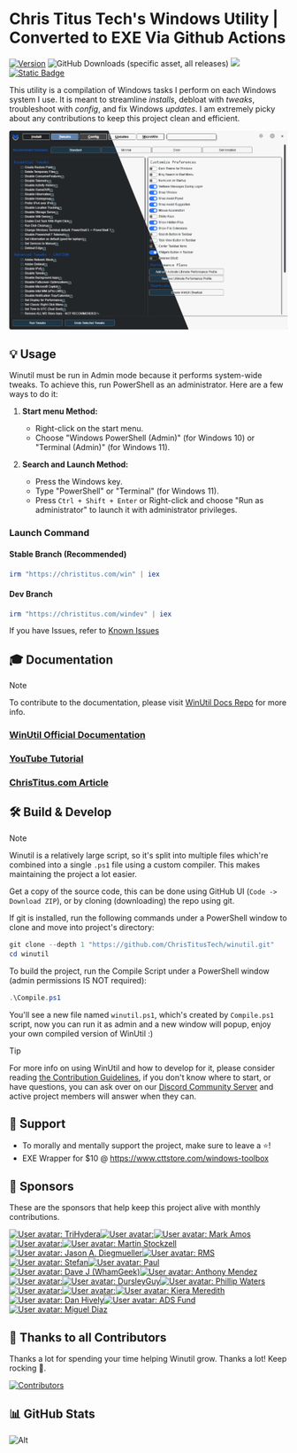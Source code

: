 # Chris Titus Tech's Windows Utility | Converted to EXE Via Github Actions

[![Version](https://img.shields.io/github/v/release/ChrisTitusTech/winutil?color=%230567ff&label=Latest%20Release&style=for-the-badge)](https://github.com/ChrisTitusTech/winutil/releases/latest)
![GitHub Downloads (specific asset, all releases)](https://img.shields.io/github/downloads/ChrisTitusTech/winutil/winutil.ps1?label=Total%20Downloads&style=for-the-badge)
[![](https://dcbadge.limes.pink/api/server/https://discord.gg/RUbZUZyByQ?theme=default-inverted&style=for-the-badge)](https://discord.gg/RUbZUZyByQ)
[![Static Badge](https://img.shields.io/badge/Documentation-_?style=for-the-badge&logo=bookstack&color=grey)](https://winutil.christitus.com/)

This utility is a compilation of Windows tasks I perform on each Windows system I use. It is meant to streamline *installs*, debloat with *tweaks*, troubleshoot with *config*, and fix Windows *updates*. I am extremely picky about any contributions to keep this project clean and efficient.

![screen-install](https://raw.githubusercontent.com/Chris-Titus-Docs/winutil-docs/refs/heads/main/assets/images/Title-Screen.png)

## 💡 Usage

Winutil must be run in Admin mode because it performs system-wide tweaks. To achieve this, run PowerShell as an administrator. Here are a few ways to do it:

1. **Start menu Method:**
   - Right-click on the start menu.
   - Choose "Windows PowerShell (Admin)" (for Windows 10) or "Terminal (Admin)" (for Windows 11).

2. **Search and Launch Method:**
   - Press the Windows key.
   - Type "PowerShell" or "Terminal" (for Windows 11).
   - Press `Ctrl + Shift + Enter` or Right-click and choose "Run as administrator" to launch it with administrator privileges.

### Launch Command

#### Stable Branch (Recommended)

```ps1
irm "https://christitus.com/win" | iex
```
#### Dev Branch

```ps1
irm "https://christitus.com/windev" | iex
```

If you have Issues, refer to [Known Issues](https://winutil.christitus.com/knownissues/)

## 🎓 Documentation

> [!NOTE]
> To contribute to the documentation, please visit [WinUtil Docs Repo](https://github.com/Chris-Titus-Docs/winutil-docs) for more info.

### [WinUtil Official Documentation](https://winutil.christitus.com/)

### [YouTube Tutorial](https://www.youtube.com/watch?v=6UQZ5oQg8XA)

### [ChrisTitus.com Article](https://christitus.com/windows-tool/)

## 🛠️ Build & Develop

> [!NOTE]
> Winutil is a relatively large script, so it's split into multiple files which're combined into a single `.ps1` file using a custom compiler. This makes maintaining the project a lot easier.

Get a copy of the source code, this can be done using GitHub UI (`Code -> Download ZIP`), or by cloning (downloading) the repo using git.

If git is installed, run the following commands under a PowerShell window to clone and move into project's directory:
```ps1
git clone --depth 1 "https://github.com/ChrisTitusTech/winutil.git"
cd winutil
```

To build the project, run the Compile Script under a PowerShell window (admin permissions IS NOT required):
```ps1
.\Compile.ps1
```

You'll see a new file named `winutil.ps1`, which's created by `Compile.ps1` script, now you can run it as admin and a new window will popup, enjoy your own compiled version of WinUtil :)

> [!TIP]
> For more info on using WinUtil and how to develop for it, please consider reading [the Contribution Guidelines](https://winutil.christitus.com/contributing/), if you don't know where to start, or have questions, you can ask over on our [Discord Community Server](https://discord.gg/RUbZUZyByQ) and active project members will answer when they can.

## 💖 Support
- To morally and mentally support the project, make sure to leave a ⭐️!
- EXE Wrapper for $10 @ https://www.cttstore.com/windows-toolbox

## 💖 Sponsors

These are the sponsors that help keep this project alive with monthly contributions.

<!-- sponsors --><a href="https://github.com/TriHydera"><img src="https:&#x2F;&#x2F;github.com&#x2F;TriHydera.png" width="60px" alt="User avatar: TriHydera" /></a><a href="https://github.com/DelDongo"><img src="https:&#x2F;&#x2F;github.com&#x2F;DelDongo.png" width="60px" alt="User avatar: " /></a><a href="https://github.com/markamos"><img src="https:&#x2F;&#x2F;github.com&#x2F;markamos.png" width="60px" alt="User avatar: Mark Amos" /></a><a href="https://github.com/dwelfusius"><img src="https:&#x2F;&#x2F;github.com&#x2F;dwelfusius.png" width="60px" alt="User avatar: " /></a><a href="https://github.com/mews-se"><img src="https:&#x2F;&#x2F;github.com&#x2F;mews-se.png" width="60px" alt="User avatar: Martin Stockzell" /></a><a href="https://github.com/jdiegmueller"><img src="https:&#x2F;&#x2F;github.com&#x2F;jdiegmueller.png" width="60px" alt="User avatar: Jason A. Diegmueller" /></a><a href="https://github.com/robertsandrock"><img src="https:&#x2F;&#x2F;github.com&#x2F;robertsandrock.png" width="60px" alt="User avatar: RMS" /></a><a href="https://github.com/KenichiQaz"><img src="https:&#x2F;&#x2F;github.com&#x2F;KenichiQaz.png" width="60px" alt="User avatar: Stefan" /></a><a href="https://github.com/paulsheets"><img src="https:&#x2F;&#x2F;github.com&#x2F;paulsheets.png" width="60px" alt="User avatar: Paul" /></a><a href="https://github.com/djones369"><img src="https:&#x2F;&#x2F;github.com&#x2F;djones369.png" width="60px" alt="User avatar: Dave J  (WhamGeek)" /></a><a href="https://github.com/anthonymendez"><img src="https:&#x2F;&#x2F;github.com&#x2F;anthonymendez.png" width="60px" alt="User avatar: Anthony Mendez" /></a><a href="https://github.com/FatBastard0"><img src="https:&#x2F;&#x2F;github.com&#x2F;FatBastard0.png" width="60px" alt="User avatar: " /></a><a href="https://github.com/DursleyGuy"><img src="https:&#x2F;&#x2F;github.com&#x2F;DursleyGuy.png" width="60px" alt="User avatar: DursleyGuy" /></a><a href="https://github.com/realmuddy"><img src="https:&#x2F;&#x2F;github.com&#x2F;realmuddy.png" width="60px" alt="User avatar: Phillip Waters" /></a><a href="https://github.com/quaszi"><img src="https:&#x2F;&#x2F;github.com&#x2F;quaszi.png" width="60px" alt="User avatar: " /></a><a href="https://github.com/DwayneTheRockLobster1"><img src="https:&#x2F;&#x2F;github.com&#x2F;DwayneTheRockLobster1.png" width="60px" alt="User avatar: " /></a><a href="https://github.com/KieraKujisawa"><img src="https:&#x2F;&#x2F;github.com&#x2F;KieraKujisawa.png" width="60px" alt="User avatar: Kiera Meredith" /></a><a href="https://github.com/danhively"><img src="https:&#x2F;&#x2F;github.com&#x2F;danhively.png" width="60px" alt="User avatar: Dan Hively" /></a><a href="https://github.com/ADS-Fund"><img src="https:&#x2F;&#x2F;github.com&#x2F;ADS-Fund.png" width="60px" alt="User avatar: ADS Fund" /></a><a href="https://github.com/partybrasil"><img src="https:&#x2F;&#x2F;github.com&#x2F;partybrasil.png" width="60px" alt="User avatar: Miguel Diaz" /></a><!-- sponsors -->

## 🏅 Thanks to all Contributors
Thanks a lot for spending your time helping Winutil grow. Thanks a lot! Keep rocking 🍻.

[![Contributors](https://contrib.rocks/image?repo=ChrisTitusTech/winutil)](https://github.com/ChrisTitusTech/winutil/graphs/contributors)

## 📊 GitHub Stats

![Alt](https://repobeats.axiom.co/api/embed/aad37eec9114c507f109d34ff8d38a59adc9503f.svg "Repobeats analytics image")
